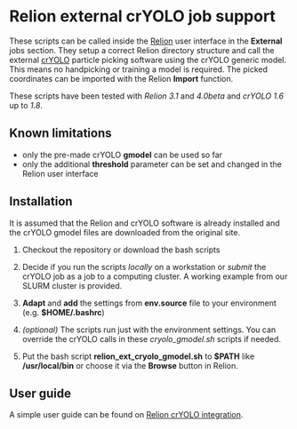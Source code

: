 # Relion external crYOLO job support

These scripts can be called inside the [Relion](https://relion.readthedocs.io) user interface in the **External** jobs section. They setup a correct Relion directory structure and call the external [crYOLO](https://cryolo.readthedocs.io) particle picking software using the crYOLO generic model. This means no handpicking or training a model is required. The picked coordinates can be imported with the Relion **Import** function.

These scripts have been tested with *Relion 3.1* and *4.0beta* and *crYOLO 1.6* up to *1.8*.

## Known limitations

 * only the pre-made crYOLO **gmodel** can be used so far
 * only the additional **threshold** parameter can be set and changed in the Relion user interface


## Installation

It is assumed that the Relion and crYOLO software is already installed and the crYOLO gmodel files are downloaded from the original site.

1. Checkout the repository or download the bash scripts

2. Decide if you run the scripts *locally* on a workstation or *submit* the crYOLO job as a job to a computing cluster. A working example from our SLURM cluster is provided. 

3. **Adapt** and **add** the settings from **env.source** file to your environment (e.g. **$HOME/.bashrc**)

4. *(optional)* The scripts run just with the environment settings. You can override the crYOLO calls in these *cryolo_gmodel.sh* scripts if needed.

5. Put the bash script **relion_ext_cryolo_gmodel.sh** to **$PATH** like **/usr/local/bin** or choose it via the **Browse** button in Relion.


## User guide

A simple user guide can be found on [Relion crYOLO integration](https://confluence.desy.de/display/CCS/Relion+3.1+crYOLO+integration).


